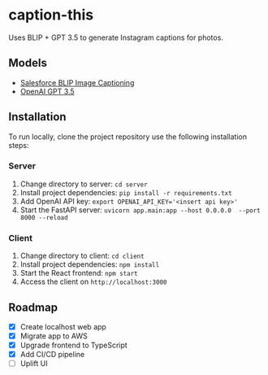 # caption-this

Uses BLIP + GPT 3.5 to generate Instagram captions for photos.

## Models

- [Salesforce BLIP Image Captioning](https://huggingface.co/Salesforce/blip-image-captioning-large)
- [OpenAI GPT 3.5](https://platform.openai.com/docs/models/gpt-3-5)

## Installation

To run locally, clone the project repository use the following installation steps:

### Server

1. Change directory to server: `cd server`
2. Install project dependencies: `pip install -r requirements.txt`
3. Add OpenAI API key: `export OPENAI_API_KEY='<insert api key>'`
4. Start the FastAPI server: `uvicorn app.main:app --host 0.0.0.0  --port 8000 --reload`

### Client

1. Change directory to client: `cd client`
2. Install project dependencies: `npm install`
3. Start the React frontend: `npm start`
4. Access the client on `http://localhost:3000`

## Roadmap

- [x] Create localhost web app
- [x] Migrate app to AWS
- [x] Upgrade frontend to TypeScript
- [x] Add CI/CD pipeline
- [ ] Uplift UI
